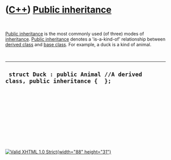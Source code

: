 



 

 

 

 

 

([C++](Cpp.htm)) [Public inheritance](CppPublicInheritance.htm)
===============================================================

 

[Public inheritance](CppPublicInheritance.htm) is the most commonly used
(of three) modes of [inheritance](CppInheritance.htm). [Public
inheritance](CppPublicInheritance.htm) denotes a 'is-a-kind-of'
relationship between [derived class](CppDerivedClass.htm) and [base
class](CppBaseClass.htm). For example, a duck is a kind of animal.

 

  ----------------------------------------------------------------------------
  ` struct Duck : public Animal //A derived class, public inheritance {  };`
  ----------------------------------------------------------------------------

 

 

 

 

 





 

[![Valid XHTML 1.0 Strict](valid-xhtml10.png){width="88"
height="31"}](http://validator.w3.org/check?uri=referer)
